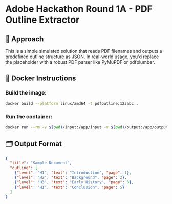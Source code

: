 
# Adobe Hackathon Round 1A - PDF Outline Extractor

## 🧠 Approach
This is a simple simulated solution that reads PDF filenames and outputs a predefined outline structure as JSON.
In real-world usage, you'd replace the placeholder with a robust PDF parser like PyMuPDF or pdfplumber.

## 🐳 Docker Instructions

### Build the image:
```bash
docker build --platform linux/amd64 -t pdfoutline:123abc .
```

### Run the container:
```bash
docker run --rm -v $(pwd)/input:/app/input -v $(pwd)/output:/app/output --network none pdfoutline:123abc
```

## 🗂 Output Format

```json
{
  "title": "Sample Document",
  "outline": [
    {"level": "H1", "text": "Introduction", "page": 1},
    {"level": "H2", "text": "Background", "page": 2},
    {"level": "H3", "text": "Early History", "page": 3},
    {"level": "H1", "text": "Conclusion", "page": 5}
  ]
}
```
